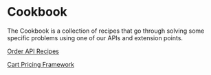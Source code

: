 # Cookbook

The Cookbook is a collection of recipes that go through solving some specific problems using
one of our APIs and extension points.

[Order API Recipes](/cookbook/recipes/order-api.md)

[Cart Pricing Framework](/cookbook/recipes/cart-pricing.md)
